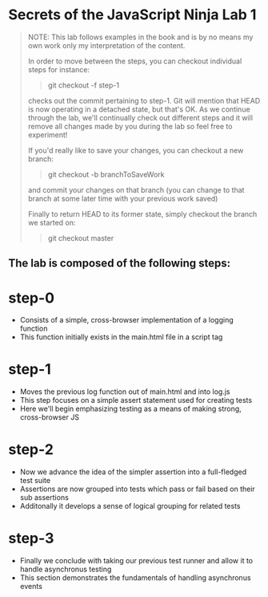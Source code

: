 Secrets of the JavaScript Ninja Lab 1
===

> NOTE: This lab follows examples in the book and is
> by no means my own work only my interpretation of the content.
>
> In order to move between the steps, you can checkout individual steps
> for instance:
>
> > git checkout -f step-1
>
> checks out the commit pertaining to step-1. Git will mention that HEAD
> is now operating in a detached state, but that's OK. As we continue 
> through the lab, we'll continually check out different steps and it will
> remove all changes made by you during the lab so feel free to experiment!
>
> If you'd really like to save your changes, you can checkout a new branch:
>
> > git checkout -b branchToSaveWork
>
> and commit your changes on that branch (you can change to that branch at some later time
> with your previous work saved)
>
> Finally to return HEAD to its former state, simply checkout the branch we
> started on:
>
> > git checkout master

The lab is composed of the following steps:
---

# step-0

* Consists of a simple, cross-browser implementation of a logging function
* This function initially exists in the main.html file in a script tag

# step-1

* Moves the previous log function out of main.html and into log.js
* This step focuses on a simple assert statement used for creating tests
* Here we'll begin emphasizing testing as a means of making strong, cross-browser JS

# step-2

* Now we advance the idea of the simpler assertion into a full-fledged test suite
* Assertions are now grouped into tests which pass or fail based on their sub assertions
* Additonally it develops a sense of logical grouping for related tests

# step-3

* Finally we conclude with taking our previous test runner and allow it to handle asynchronus testing
* This section demonstrates the fundamentals of handling asynchronus events
